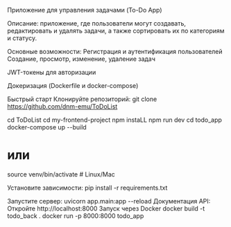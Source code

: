 Приложение для управления задачами (To-Do App)

Описание: 
приложение, где пользователи могут создавать, редактировать и удалять задачи, а также сортировать их по категориям и статусу.

Основные возможности:
Регистрация и аутентификация пользователей
Cоздание, просмотр, изменение, удаление задач

JWT-токены для авторизации

Докеризация (Dockerfile и docker-compose)

Быстрый старт
Клонируйте репозиторий:
git clone https://github.com/dnm-emu/ToDoList

cd ToDoList
cd my-frontend-project
npm instaLL
npm run dev
cd todo_app
docker-compose up --build

# или
source venv/bin/activate  # Linux/Mac

Установите зависимости:
pip install -r requirements.txt

Запустите сервер:
uvicorn app.main:app --reload
Документация API: Откройте http://localhost:8000
Запуск через Docker
docker build -t todo_back .
docker run -p 8000:8000 todo_app
